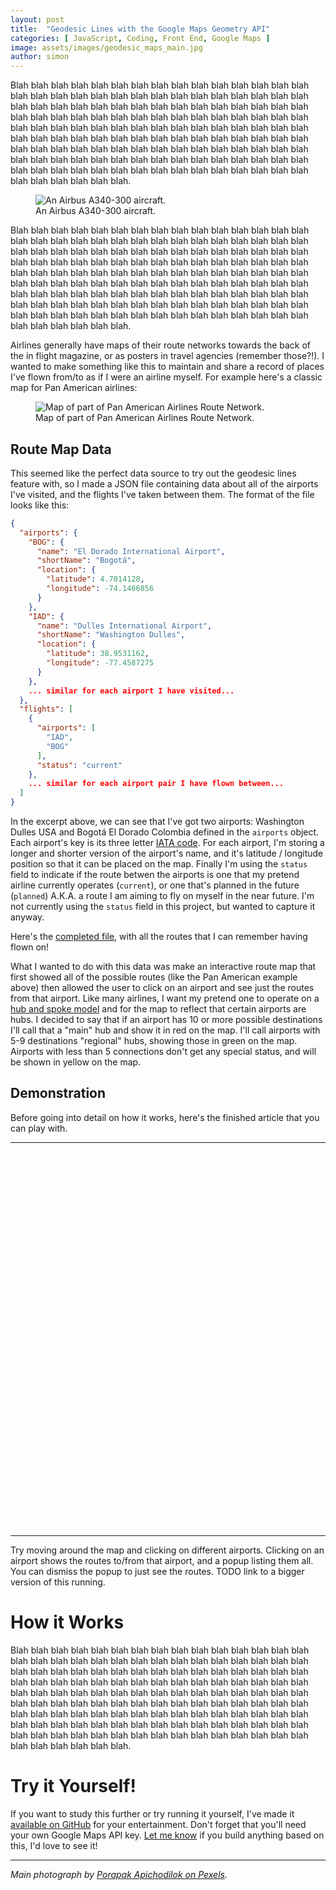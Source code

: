 ```yaml
---
layout: post
title:  "Geodesic Lines with the Google Maps Geometry API"
categories: [ JavaScript, Coding, Front End, Google Maps ]
image: assets/images/geodesic_maps_main.jpg
author: simon
---
```

Blah blah blah blah blah blah blah blah blah blah blah blah blah blah blah blah blah blah blah blah blah blah blah blah blah blah blah blah blah blah blah blah blah blah blah blah blah blah blah blah blah blah blah blah blah blah blah blah blah blah blah blah blah blah blah blah blah blah blah blah blah blah blah blah blah blah blah blah blah blah blah blah blah blah blah blah blah blah blah blah blah blah blah blah blah blah blah blah blah blah blah blah blah blah blah blah blah blah blah blah blah blah blah blah blah blah blah blah blah blah blah blah blah blah blah blah blah blah blah blah blah blah blah blah blah blah blah blah blah blah blah blah blah blah blah blah blah blah blah blah blah.

<figure class="figure">
  <img src="{{ site.baseurl }}/assets/images/geodesic_maps_a340_300.jpg" class="figure-img img-fluid" alt="An Airbus A340-300 aircraft.">
  <figcaption class="figure-caption text-center">An Airbus A340-300 aircraft.</figcaption>
</figure>

Blah blah blah blah blah blah blah blah blah blah blah blah blah blah blah blah blah blah blah blah blah blah blah blah blah blah blah blah blah blah blah blah blah blah blah blah blah blah blah blah blah blah blah blah blah blah blah blah blah blah blah blah blah blah blah blah blah blah blah blah blah blah blah blah blah blah blah blah blah blah blah blah blah blah blah blah blah blah blah blah blah blah blah blah blah blah blah blah blah blah blah blah blah blah blah blah blah blah blah blah blah blah blah blah blah blah blah blah blah blah blah blah blah blah blah blah blah blah blah blah blah blah blah blah blah blah blah blah blah blah blah blah blah blah blah blah blah blah blah blah blah.

Airlines generally have maps of their route networks towards the back of the in flight magazine, or as posters in travel agencies (remember those?!).  I wanted to make something like this to maintain and share a record of places I've flown from/to as if I were an airline myself.  For example here's a classic map for Pan American airlines:

<figure class="figure">
  <img src="{{ site.baseurl }}/assets/images/geodesic_maps_route_network.jpg" class="figure-img img-fluid" alt="Map of part of Pan American Airlines Route Network.">
  <figcaption class="figure-caption text-center">Map of part of Pan American Airlines Route Network.</figcaption>
</figure>

## Route Map Data

This seemed like the perfect data source to try out the geodesic lines feature with, so I made a JSON file containing data about all of the airports I've visited, and the flights I've taken between them.  The format of the file looks like this:

```json
{
  "airports": {
    "BOG": {
      "name": "El Dorado International Airport",
      "shortName": "Bogotá",
      "location": {
        "latitude": 4.7014128,
        "longitude": -74.1466856
      }
    },
    "IAD": {
      "name": "Dulles International Airport",
      "shortName": "Washington Dulles",
      "location": {
        "latitude": 38.9531162,
        "longitude": -77.4587275
      }
    },
    ... similar for each airport I have visited...
  },
  "flights": [
    {
      "airports": [
        "IAD",
        "BOG"
      ],
      "status": "current"
    },
    ... similar for each airport pair I have flown between...
  ]
}
```

In the excerpt above, we can see that I've got two airports: Washington Dulles USA and Bogotá El Dorado Colombia defined in the `airports` object.  Each airport's key is its three letter [IATA code](https://www.iata.org/en/publications/directories/code-search/).  For each airport, I'm storing a longer and shorter version of the airport's name, and it's latitude / longitude position so that it can be placed on the map.  Finally I'm using the `status` field to indicate if the route betwen the airports is one that my pretend airline currently operates (`current`), or one that's planned in the future (`planned`) A.K.A. a route I am aiming to fly on myself in the near future.  I'm not currently using the `status` field in this project, but wanted to capture it anyway.

Here's the [completed file](https://raw.githubusercontent.com/simonprickett/airline-google-map/main/data/data.json), with all the routes that I can remember having flown on!

What I wanted to do with this data was make an interactive route map that first showed all of the possible routes (like the Pan American example above) then allowed the user to click on an airport and see just the routes from that airport.  Like many airlines, I want my pretend one to operate on a [hub and spoke model](https://en.wikipedia.org/wiki/Airline_hub) and for the map to reflect that certain airports are hubs.  I decided to say that if an airport has 10 or more possible destinations I'll call that a "main" hub and show it in red on the map.  I'll call airports with 5-9 destinations "regional" hubs, showing those in green on the map.  Airports with less than 5 connections don't get any special status, and will be shown in yellow on the map.

## Demonstration

Before going into detail on how it works, here's the finished article that you can play with.

---

<div id="map" style="height: 600px; width: 100%"></div>

---

Try moving around the map and clicking on different airports.  Clicking on an airport shows the routes to/from that airport, and a popup listing them all.  You can dismiss the popup to just see the routes.  TODO link to a bigger version of this running.

# How it Works

Blah blah blah blah blah blah blah blah blah blah blah blah blah blah blah blah blah blah blah blah blah blah blah blah blah blah blah blah blah blah blah blah blah blah blah blah blah blah blah blah blah blah blah blah blah blah blah blah blah blah blah blah blah blah blah blah blah blah blah blah blah blah blah blah blah blah blah blah blah blah blah blah blah blah blah blah blah blah blah blah blah blah blah blah blah blah blah blah blah blah blah blah blah blah blah blah blah blah blah blah blah blah blah blah blah blah blah blah blah blah blah blah blah blah blah blah blah blah blah blah blah blah blah blah blah blah blah blah blah blah blah blah blah blah blah blah blah blah blah blah blah.

# Try it Yourself!

If you want to study this further or try running it yourself, I've made it [available on GitHub](https://github.com/simonprickett/airline-google-map) for your entertainment.  Don't forget that you'll need your own Google Maps API key.  [Let me know](https://simonprickett.dev/contact/) if you build anything based on this, I'd love to see it!

---
*Main photograph by [Porapak Apichodilok on Pexels](https://www.pexels.com/photo/globe-on-sand-346696/).*

<script src="https://maps.googleapis.com/maps/api/js?libraries=geometry&key=AIzaSyCXCV36XJ9fGsFxC4Ne1A8vGUClXnswTG0"></script>
<script>
  window.onload = async function () {
    const response = await fetch('https://raw.githubusercontent.com/simonprickett/airline-google-map/main/data/data.json');
    const data = await response.json();
    const airports = data.airports;
    const flights = data.flights;

    let currentLines = [];
    let currentInfoWindow;

    const MAIN_HUB_NUM_DESTINATIONS = 9;
    const REGIONAL_HUB_NUM_DESTINATIONS = 4;

    const getDestinationsForAirport = (airportCode) => {
      const destinations = [];

      for (const flight of flights) {
        if (flight.airports.includes(airportCode)) {
          for (const airport of flight.airports) {
            if (airport !== airportCode) {
              destinations.push(airport);
            }
          }
        }
      }

      return destinations;
    }

    const renderDestinations = (destinations) => {
      let str = '<ul>';

      for (const destination of destinations) {
        const airport = airports[destination];
        str = `${str}<li>${airport.shortName}</li>`;
      }

      return `${str}</ul>`;
    }

    const map = new google.maps.Map(document.getElementById('map'), {
      center: { lat: 38.499768, lng: -100.6875177 }, // This is Kansas, Dorothy...
      zoom: 2
    });

    for (const airportCode in airports) {
      const airport = airports[airportCode];
      const destinations = getDestinationsForAirport(airportCode);

      let markerColor;
      let airportType;

      if (destinations.length > MAIN_HUB_NUM_DESTINATIONS) {
        markerColor = 'red';
        airportType = 'Main Hub';
      } else if (destinations.length > REGIONAL_HUB_NUM_DESTINATIONS) {
        markerColor = 'green';
        airportType = 'Regional Hub';
      } else {
        markerColor = 'yellow';
      }

      const infoWindow = new google.maps.InfoWindow({
        content: `<div>${airport.name}</div><hr/><p>We fly from ${airportType ? 'our ' + airportType + ' at ' : ''} ${airport.shortName} to:</p>${renderDestinations(destinations)}`
      })

      const marker = new google.maps.Marker({
        title: airport.name,
        airportCode,
        destinations,
        infoWindow,
        map,
        position: {
          lat: airport.location.latitude,
          lng: airport.location.longitude
        },
        icon: {
          url: `http://maps.google.com/mapfiles/ms/icons/${markerColor}-dot.png`
        }
      });

      google.maps.event.addListener(marker, 'click', () => {
        for (const polyLine of currentLines) {
          polyLine.setMap(null);
        }

        currentLines = [];

        if (currentInfoWindow) {
          currentInfoWindow.close();
        }

        marker.infoWindow.open(map, marker)
        currentInfoWindow = marker.infoWindow;

        for (const destination of marker.destinations) {
          const geodesicPoly = new google.maps.Polyline({
            strokeColor: '#0000DD',
            strokeOpacity: 0.5,
            strokeWeight: 2,
            geodesic: true,
            map: map,
            path: [marker.getPosition(), airports[destination].marker.getPosition()]
          });

          currentLines.push(geodesicPoly);
        }
      });

      airport.marker = marker;
    }

    for (const airportCode in airports) {
      const airport = airports[airportCode];

      for (const destination of airport.marker.destinations) {
        currentLines.push(new google.maps.Polyline({
          strokeColor: '#0000DD',
          strokeOpacity: 0.5,
          strokeWeight: 1,
          geodesic: true,
          map: map,
          path: [airport.marker.getPosition(), airports[destination].marker.getPosition()]
        }));
      }
    }
  };
</script>

